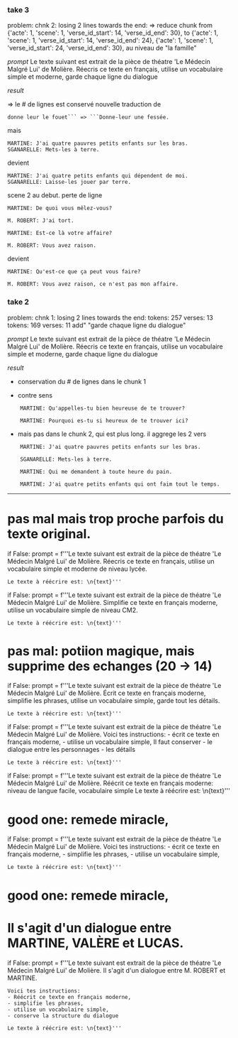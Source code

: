 ### take 3
problem: chnk 2: losing 2 lines towards the end:
=> reduce chunk from
    {'acte': 1, 'scene': 1, 'verse_id_start':  14, 'verse_id_end': 30},
to
    {'acte': 1, 'scene': 1, 'verse_id_start':  14, 'verse_id_end': 24},
    {'acte': 1, 'scene': 1, 'verse_id_start':  24, 'verse_id_end': 30},
au niveau de "la famille"

*prompt*
Le texte suivant est extrait de la pièce de théatre 'Le Médecin Malgré Lui' de Molière.
Réecris ce texte en français, utilise un vocabulaire simple et moderne, garde chaque ligne du dialogue

_result_

=> le # de lignes est conservé
nouvelle traduction de
```
donne leur le fouet``` => ```Donne-leur une fessée.
```

mais
```
MARTINE: J'ai quatre pauvres petits enfants sur les bras.
SGANARELLE: Mets-les à terre.
```
devient

```
MARTINE: J'ai quatre petits enfants qui dépendent de moi.
SGANARELLE: Laisse-les jouer par terre.
```

scene 2 au debut. perte de ligne
```
MARTINE: De quoi vous mêlez-vous?

M. ROBERT: J'ai tort.

MARTINE: Est-ce là votre affaire?

M. ROBERT: Vous avez raison.
```

devient
```
MARTINE: Qu'est-ce que ça peut vous faire?

M. ROBERT: Vous avez raison, ce n'est pas mon affaire.
```

### take 2
problem: chnk 1: losing 2 lines towards the end:
    tokens: 257 verses:  13
    tokens: 169 verses:  11
add" "garde chaque ligne du dialogue"

*prompt*
Le texte suivant est extrait de la pièce de théatre 'Le Médecin Malgré Lui' de Molière.
Réecris ce texte en français, utilise un vocabulaire simple et moderne, garde chaque ligne du dialogue

_result_
- conservation du # de lignes dans le chunk 1

- contre sens
```
    MARTINE: Qu'appelles-tu bien heureuse de te trouver?
```

```
    MARTINE: Pourquoi es-tu si heureux de te trouver ici?
```


- mais pas dans le chunk 2, qui est plus long. il aggrege les 2 vers

```
    MARTINE: J'ai quatre pauvres petits enfants sur les bras.

    SGANARELLE: Mets-les à terre.

    MARTINE: Qui me demandent à toute heure du pain.
```
```
    MARTINE: J'ai quatre petits enfants qui ont faim tout le temps.
```


-----
#
# pas mal mais trop proche parfois du texte original.
if False:
    prompt =  f'''Le texte suivant est extrait de la pièce de théatre 'Le Médecin Malgré Lui' de Molière.
    Réecris ce texte en français, utilise un vocabulaire simple et moderne de niveau lycée.

    Le texte à réécrire est: \n{text}'''

if False:
    prompt =  f'''Le texte suivant est extrait de la pièce de théatre 'Le Médecin Malgré Lui' de Molière.
    Simplifie ce texte en français moderne, utilise un vocabulaire simple de niveau CM2.

    Le texte à réécrire est: \n{text}'''

# pas mal: potiion magique, mais supprime des echanges (20 -> 14)
if False:
    prompt =  f'''Le texte suivant est extrait de la pièce de théatre 'Le Médecin Malgré Lui' de Molière.
    Écrit ce texte en français moderne, simplifie les phrases, utilise un vocabulaire simple, garde tout les détails.

    Le texte à réécrire est: \n{text}'''


if False:
    prompt =  f'''Le texte suivant est extrait de la pièce de théatre 'Le Médecin Malgré Lui' de Molière.
    Voici tes instructions:
    - écrit ce texte en français moderne,
    - utilise un vocabulaire simple,
    Il faut conserver
    - le dialogue entre les personnages
    - les détails

    Le texte à réécrire est: \n{text}'''

if False:
    prompt =  f'''Le texte suivant est extrait de la pièce de théatre 'Le Médecin Malgré Lui' de Molière.
    Réécrit ce texte en français moderne: niveau de langue facile, vocabulaire simple
    Le texte à réécrire est: \n{text}'''

# good  one: remede miracle,
if False:
    prompt =  f'''Le texte suivant est extrait de la pièce de théatre 'Le Médecin Malgré Lui' de Molière.
    Voici tes instructions:
    - écrit ce texte en français moderne,
    - simplifie les phrases,
    - utilise un vocabulaire simple,

    Le texte à réécrire est: \n{text}'''

# good  one: remede miracle,
# Il s'agit d'un dialogue entre MARTINE, VALÈRE et LUCAS.
if False:
    prompt =  f'''Le texte suivant est extrait de la pièce de théatre 'Le Médecin Malgré Lui' de Molière.
    Il s'agit d'un dialogue entre M. ROBERT et MARTINE.

    Voici tes instructions:
    - Réécrit ce texte en français moderne,
    - simplifie les phrases,
    - utilise un vocabulaire simple,
    - conserve la structure du dialogue

    Le texte à réécrire est: \n{text}'''
